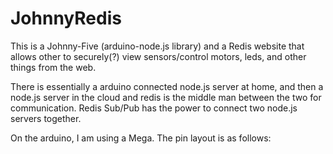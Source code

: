 # JohnnyRedis
This is a Johnny-Five (arduino-node.js library) and a Redis website that allows other to securely(?) view sensors/control motors, leds, and other things from the web.

There is essentially a arduino connected node.js server at home, and then a node.js server in the cloud and redis is the middle man between the two for communication.   Redis Sub/Pub has the power to connect two node.js servers together.



On the arduino,  I am using a Mega. The pin layout is as follows:


